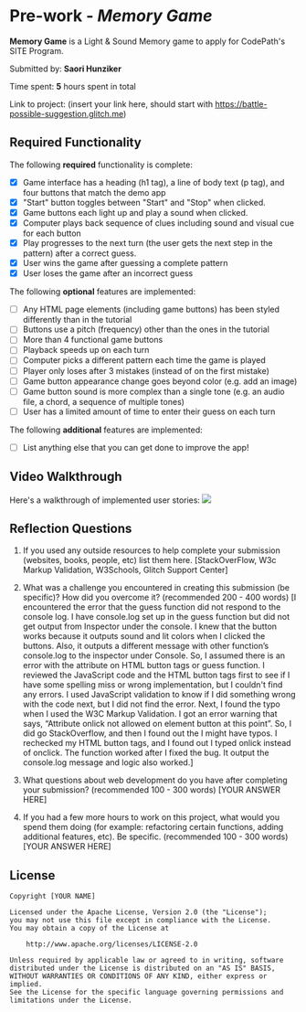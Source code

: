 # Pre-work - *Memory Game*

**Memory Game** is a Light & Sound Memory game to apply for CodePath's SITE Program. 

Submitted by: **Saori Hunziker**

Time spent: **5** hours spent in total

Link to project: (insert your link here, should start with https://battle-possible-suggestion.glitch.me)

## Required Functionality

The following **required** functionality is complete:

* [x] Game interface has a heading (h1 tag), a line of body text (p tag), and four buttons that match the demo app
* [x] "Start" button toggles between "Start" and "Stop" when clicked. 
* [x] Game buttons each light up and play a sound when clicked. 
* [x] Computer plays back sequence of clues including sound and visual cue for each button
* [x] Play progresses to the next turn (the user gets the next step in the pattern) after a correct guess. 
* [x] User wins the game after guessing a complete pattern
* [x] User loses the game after an incorrect guess

The following **optional** features are implemented:

* [ ] Any HTML page elements (including game buttons) has been styled differently than in the tutorial
* [ ] Buttons use a pitch (frequency) other than the ones in the tutorial
* [ ] More than 4 functional game buttons
* [ ] Playback speeds up on each turn
* [ ] Computer picks a different pattern each time the game is played
* [ ] Player only loses after 3 mistakes (instead of on the first mistake)
* [ ] Game button appearance change goes beyond color (e.g. add an image)
* [ ] Game button sound is more complex than a single tone (e.g. an audio file, a chord, a sequence of multiple tones)
* [ ] User has a limited amount of time to enter their guess on each turn

The following **additional** features are implemented:

- [ ] List anything else that you can get done to improve the app!

## Video Walkthrough

Here's a walkthrough of implemented user stories:
![](your-link-here)


## Reflection Questions
1. If you used any outside resources to help complete your submission (websites, books, people, etc) list them here. 
[StackOverFlow, W3c Markup Validation, W3Schools, Glitch Support Center]

2. What was a challenge you encountered in creating this submission (be specific)? How did you overcome it? (recommended 200 - 400 words) 
[I encountered the error that the guess function did not respond to the console log. I have console.log set up in the guess function but did not get output from Inspector under the console. I knew that the button works because it outputs sound and lit colors when I clicked the buttons. Also, it outputs a different message with other function’s console.log to the inspector under Console. So, I assumed there is an error with the attribute on HTML button tags or guess function. I reviewed the JavaScript code and the HTML button tags first to see if I have some spelling miss or wrong implementation, but I couldn't find any errors. I used JavaScript validation to know if I did something wrong with the code next, but I did not find the error. Next, I found the typo when I used the W3C Markup Validation. I got an error warning that says, “Attribute onlick not allowed on element button at this point”. So, I did go StackOverflow, and then I found out the I might have typos. I rechecked my HTML button tags, and I found out I typed onlick instead of onclick. The function worked after I fixed the bug. It output the console.log message and logic also worked.]

3. What questions about web development do you have after completing your submission? (recommended 100 - 300 words) 
[YOUR ANSWER HERE]

4. If you had a few more hours to work on this project, what would you spend them doing (for example: refactoring certain functions, adding additional features, etc). Be specific. (recommended 100 - 300 words) 
[YOUR ANSWER HERE]



## License

    Copyright [YOUR NAME]

    Licensed under the Apache License, Version 2.0 (the "License");
    you may not use this file except in compliance with the License.
    You may obtain a copy of the License at

        http://www.apache.org/licenses/LICENSE-2.0

    Unless required by applicable law or agreed to in writing, software
    distributed under the License is distributed on an "AS IS" BASIS,
    WITHOUT WARRANTIES OR CONDITIONS OF ANY KIND, either express or implied.
    See the License for the specific language governing permissions and
    limitations under the License.
